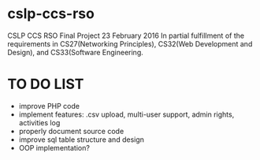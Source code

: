 # cslp-ccs-rso
CSLP CCS RSO Final Project
23 February 2016
In partial fulfillment of the requirements in CS27(Networking Principles), CS32(Web Development and Design), and CS33(Software Engineering.

# TO DO LIST
- improve PHP code
- implement features: .csv upload, multi-user support, admin rights, activities log
- properly document source code
- improve sql table structure and design
- OOP implementation?

